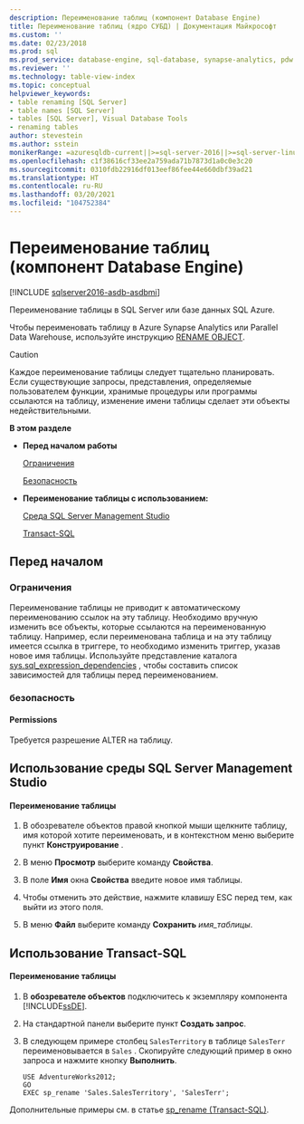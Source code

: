 ```yaml
---
description: Переименование таблиц (компонент Database Engine)
title: Переименование таблиц (ядро СУБД) | Документация Майкрософт
ms.custom: ''
ms.date: 02/23/2018
ms.prod: sql
ms.prod_service: database-engine, sql-database, synapse-analytics, pdw
ms.reviewer: ''
ms.technology: table-view-index
ms.topic: conceptual
helpviewer_keywords:
- table renaming [SQL Server]
- table names [SQL Server]
- tables [SQL Server], Visual Database Tools
- renaming tables
author: stevestein
ms.author: sstein
monikerRange: =azuresqldb-current||>=sql-server-2016||>=sql-server-linux-2017||=azuresqldb-mi-current
ms.openlocfilehash: c1f38616cf33ee2a759ada71b7873d1a0c0e3c20
ms.sourcegitcommit: 0310fdb22916df013eef86fee44e660dbf39ad21
ms.translationtype: HT
ms.contentlocale: ru-RU
ms.lasthandoff: 03/20/2021
ms.locfileid: "104752384"
---
```

# <a name="rename-tables-database-engine"></a>Переименование таблиц (компонент Database Engine)

[!INCLUDE [sqlserver2016-asdb-asdbmi](../../includes/applies-to-version/sqlserver2016-asdb-asdbmi.md)]

Переименование таблицы в SQL Server или базе данных SQL Azure.

Чтобы переименовать таблицу в Azure Synapse Analytics или Parallel Data Warehouse, используйте инструкцию [RENAME OBJECT](../../t-sql/statements/rename-transact-sql.md). 
  
> [!CAUTION]  
>  Каждое переименование таблицы следует тщательно планировать. Если существующие запросы, представления, определяемые пользователем функции, хранимые процедуры или программы ссылаются на таблицу, изменение имени таблицы сделает эти объекты недействительными.  
  
 **В этом разделе**  
  
-   **Перед началом работы**  
  
     [Ограничения](#Restrictions)  
  
     [Безопасность](#Security)  
  
-   **Переименование таблицы с использованием:**  
  
     [Среда SQL Server Management Studio](#SSMSProcedure)  
  
     [Transact-SQL](#TsqlProcedure)  
  
##  <a name="before-you-begin"></a><a name="BeforeYouBegin"></a> Перед началом  
  
###  <a name="limitations-and-restrictions"></a><a name="Restrictions"></a> Ограничения  
 Переименование таблицы не приводит к автоматическому переименованию ссылок на эту таблицу. Необходимо вручную изменить все объекты, которые ссылаются на переименованную таблицу. Например, если переименована таблица и на эту таблицу имеется ссылка в триггере, то необходимо изменить триггер, указав новое имя таблицы. Используйте представление каталога [sys.sql_expression_dependencies](../../relational-databases/system-catalog-views/sys-sql-expression-dependencies-transact-sql.md) , чтобы составить список зависимостей для таблицы перед переименованием.  
  
###  <a name="security"></a><a name="Security"></a> безопасность  
  
####  <a name="permissions"></a><a name="Permissions"></a> Permissions  
 Требуется разрешение ALTER на таблицу.  
  
##  <a name="using-sql-server-management-studio"></a><a name="SSMSProcedure"></a> Использование среды SQL Server Management Studio  
  
#### <a name="to-rename-a-table"></a>Переименование таблицы  
  
1.  В обозревателе объектов правой кнопкой мыши щелкните таблицу, имя которой хотите переименовать, и в контекстном меню выберите пункт **Конструирование** .  
  
2.  В меню **Просмотр** выберите команду **Свойства**.  
  
3.  В поле **Имя** окна **Свойства** введите новое имя таблицы.  
  
4.  Чтобы отменить это действие, нажмите клавишу ESC перед тем, как выйти из этого поля.  
  
5.  В меню **Файл** выберите команду **Сохранить** _имя_таблицы_.  

##  <a name="using-transact-sql"></a><a name="TsqlProcedure"></a> Использование Transact-SQL  
  
#### <a name="to-rename-a-table"></a>Переименование таблицы  
  
1.  В **обозревателе объектов** подключитесь к экземпляру компонента [!INCLUDE[ssDE](../../includes/ssde-md.md)].  
  
2.  На стандартной панели выберите пункт **Создать запрос**.  
  
3.  В следующем примере столбец `SalesTerritory` в таблице `SalesTerr` переименовывается в `Sales` . Скопируйте следующий пример в окно запроса и нажмите кнопку **Выполнить**.  
  
    ```  
    USE AdventureWorks2012;   
    GO  
    EXEC sp_rename 'Sales.SalesTerritory', 'SalesTerr';  
    ```  
  
 Дополнительные примеры см. в статье [sp_rename (Transact-SQL)](../../relational-databases/system-stored-procedures/sp-rename-transact-sql.md).  
  
  
